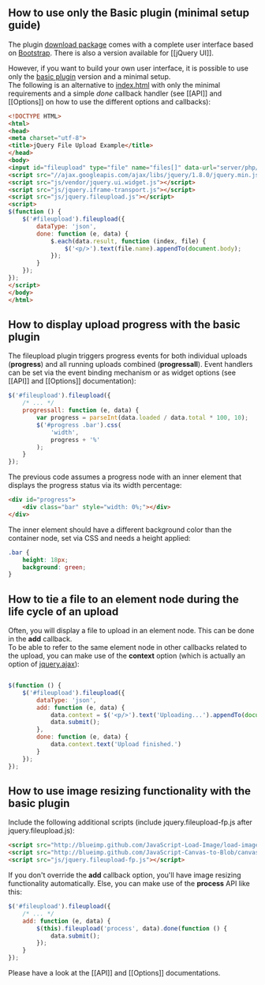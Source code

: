 ## How to use only the Basic plugin (minimal setup guide)

The plugin [download package](https://github.com/blueimp/jQuery-File-Upload/archives/master) comes with a complete user interface based on [Bootstrap](http://twitter.github.com/bootstrap/). There is also a version available for [[jQuery UI]].

However, if you want to build your own user interface, it is possible to use only the [basic plugin](https://github.com/blueimp/jQuery-File-Upload/blob/master/js/jquery.fileupload.js) version and a minimal setup.  
The following is an alternative to [index.html](https://github.com/blueimp/jQuery-File-Upload/blob/master/index.html) with only the minimal requirements and a simple *done* callback handler (see [[API]] and [[Options]] on how to use the different options and callbacks):

```html
<!DOCTYPE HTML>
<html>
<head>
<meta charset="utf-8">
<title>jQuery File Upload Example</title>
</head>
<body>
<input id="fileupload" type="file" name="files[]" data-url="server/php/" multiple>
<script src="//ajax.googleapis.com/ajax/libs/jquery/1.8.0/jquery.min.js"></script>
<script src="js/vendor/jquery.ui.widget.js"></script>
<script src="js/jquery.iframe-transport.js"></script>
<script src="js/jquery.fileupload.js"></script>
<script>
$(function () {
    $('#fileupload').fileupload({
        dataType: 'json',
        done: function (e, data) {
            $.each(data.result, function (index, file) {
                $('<p/>').text(file.name).appendTo(document.body);
            });
        }
    });
});
</script>
</body> 
</html>
```

## How to display upload progress with the basic plugin

The fileupload plugin triggers progress events for both individual uploads (**progress**) and all running uploads combined (**progressall**). Event handlers can be set via the event binding mechanism or as widget options (see [[API]] and [[Options]] documentation):

```js
$('#fileupload').fileupload({
    /* ... */
    progressall: function (e, data) {
        var progress = parseInt(data.loaded / data.total * 100, 10);
        $('#progress .bar').css(
            'width',
            progress + '%'
        );
    }
});
```

The previous code assumes a progress node with an inner element that displays the progress status via its width percentage:

```html
<div id="progress">
    <div class="bar" style="width: 0%;"></div>
</div>
```

The inner element should have a different background color than the container node, set via CSS and needs a height applied:

```css
.bar {
    height: 18px;
    background: green;
}
```

## How to tie a file to an element node during the life cycle of an upload
Often, you will display a file to upload in an element node. This can be done in the **add** callback.  
To be able to refer to the same element node in other callbacks related to the upload, you can make use of the **context** option (which is actually an option of [jquery.ajax](http://api.jquery.com/jQuery.ajax/)):

```js

$(function () {
    $('#fileupload').fileupload({
        dataType: 'json',
        add: function (e, data) {
            data.context = $('<p/>').text('Uploading...').appendTo(document.body);
            data.submit();
        },
        done: function (e, data) {
            data.context.text('Upload finished.')
        }
    });
});
```

## How to use image resizing functionality with the basic plugin

Include the following additional scripts (include jquery.fileupload-fp.js after jquery.fileupload.js):

```html
<script src="http://blueimp.github.com/JavaScript-Load-Image/load-image.min.js"></script>
<script src="http://blueimp.github.com/JavaScript-Canvas-to-Blob/canvas-to-blob.min.js"></script>
<script src="js/jquery.fileupload-fp.js"></script>
```

If you don't override the **add** callback option, you'll have image resizing functionality automatically. Else, you can make use of the **process** API like this:

```js
$('#fileupload').fileupload({
    /* ... */
    add: function (e, data) {
        $(this).fileupload('process', data).done(function () {
            data.submit();
        });
    }
});
```

Please have a look at the [[API]] and [[Options]] documentations.